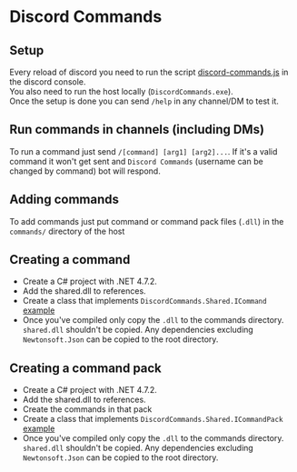 # Discord Commands

## Setup
Every reload of discord you need to run the script [discord-commands.js](discord-commands.js) in the discord console.  
You also need to run the host locally (`DiscordCommands.exe`).  
Once the setup is done you can send `/help` in any channel/DM to test it.

## Run commands in channels (including DMs)
To run a command just send `/[command] [arg1] [arg2]...`. If it's a valid command it won't get sent and `Discord Commands` (username can be changed by command) bot will respond.

## Adding commands
To add commands just put command or command pack files (`.dll`) in the `commands/` directory of the host

## Creating a command
- Create a C# project with .NET 4.7.2.
- Add the shared.dll to references.
- Create a class that implements `DiscordCommands.Shared.ICommand` [example](examples/Command.cs)
- Once you've compiled only copy the `.dll` to the commands directory. `shared.dll` shouldn't be copied. Any dependencies excluding `Newtonsoft.Json` can be copied to the root directory.

## Creating a command pack
- Create a C# project with .NET 4.7.2.
- Add the shared.dll to references.
- Create the commands in that pack
- Create a class that implements `DiscordCommands.Shared.ICommandPack` [example](examples/Pack.cs)
- Once you've compiled only copy the `.dll` to the commands directory. `shared.dll` shouldn't be copied. Any dependencies excluding `Newtonsoft.Json` can be copied to the root directory.
